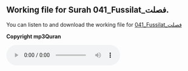 
## Working file for Surah 041_Fussilat_فصلت.

You can listen to and download the working file for [041_Fussilat_فصلت](https://server13.mp3quran.net/husr/041.mp3)

**Copyright mp3Quran**

<audio controls src="https://server13.mp3quran.net/husr/041.mp3"></audio>

